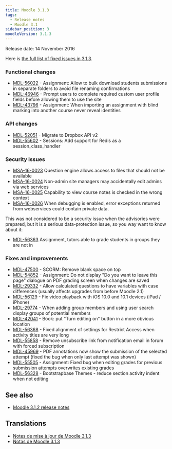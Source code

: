 ```yaml
---
title: Moodle 3.1.3
tags:
  - Release notes
  - Moodle 3.1
sidebar_position: 3
moodleVersion: 3.1.3
---
```

Release date: 14 November 2016

Here is [the full list of fixed issues in 3.1.3](https://tracker.moodle.org/secure/IssueNavigator!executeAdvanced.jspa?jqlQuery=project+%3D+mdl+AND+resolution+%3D+fixed+AND+fixVersion+in+%28%223.1.3%22%29+ORDER+BY+priority+DESC&runQuery=true&clear=true).

### Functional changes

- [MDL-56022](https://tracker.moodle.org/browse/MDL-56022) - Assignment: Allow to bulk download students submissions in separate folders to avoid file renaming confirmations
- [MDL-46946](https://tracker.moodle.org/browse/MDL-46946) - Prompt users to complete required custom user profile fields before allowing them to use the site
- [MDL-43796](https://tracker.moodle.org/browse/MDL-43796) - Assignment: When importing an assignment with blind marking into another course never reveal identities

### API changes

- [MDL-52051](https://tracker.moodle.org/browse/MDL-52051) - Migrate to Dropbox API v2
- [MDL-55602](https://tracker.moodle.org/browse/MDL-55602) - Sessions: Add support for Redis as a session_class_handler

### Security issues

- [MSA-16-0023](https://moodle.org/mod/forum/discuss.php?d=343275) Question engine allows access to files that should not be available
- [MSA-16-0024](https://moodle.org/mod/forum/discuss.php?d=343276) Non-admin site managers may accidentally edit admins via web services
- [MSA-16-0025](https://moodle.org/mod/forum/discuss.php?d=343277) Capability to view course notes is checked in the wrong context
- [MSA-16-0026](https://moodle.org/mod/forum/discuss.php?d=343278) When debugging is enabled, error exceptions returned from webservices could contain private data.

This was not considered to be a security issue when the advisories were prepared, but it is a serious data-protection issue, so you way want to know about it:

- [MDL-56363](https://tracker.moodle.org/browse/MDL-56363) Assignment, tutors able to grade students in groups they are not in

### Fixes and improvements

- [MDL-47500](https://tracker.moodle.org/browse/MDL-47500) - SCORM: Remove blank space on top
- [MDL-54852](https://tracker.moodle.org/browse/MDL-54852) - Assignment: Do not display "Do you want to leave this page" dialogue on PDF grading screen when changes are saved
- [MDL-29332](https://tracker.moodle.org/browse/MDL-29332) - Allow calculated questions to have variables with case differences (usually affects upgrades from before Moodle 2.1)
- [MDL-56129](https://tracker.moodle.org/browse/MDL-56129) - Fix video playback with iOS 10.0 and 10.1 devices (iPad / iPhone)
- [MDL-29774](https://tracker.moodle.org/browse/MDL-29774) - When adding group members and using user search display groups of potential members
- [MDL-42041](https://tracker.moodle.org/browse/MDL-42041) - Book: put "Turn editing on" button in a more obvious location
- [MDL-56368](https://tracker.moodle.org/browse/MDL-56368) - Fixed alignment of settings for Restrict Access when activity titles are very long
- [MDL-55858](https://tracker.moodle.org/browse/MDL-55858) - Remove unsubscribe link from notification email in forum with forced subscription
- [MDL-45969](https://tracker.moodle.org/browse/MDL-45969) - PDF annotations now show the submission of the selected attempt (fixed the bug when only last attempt was shown)
- [MDL-55505](https://tracker.moodle.org/browse/MDL-55505) - Assignment: Fixed bug when editing grades for previous submission attempts overwrites existing grades
- [MDL-56328](https://tracker.moodle.org/browse/MDL-56328) - Bootstrapbase Themes - reduce section activity indent when not editing

## See also

- [Moodle 3.1.2 release notes](/general/releases/3.1/3.1.2)

## Translations

- [Notes de mise à jour de Moodle 3.1.3](https://docs.moodle.org/fr/Notes_de_mise_à_jour_de_Moodle_3.1.3)
- [Notas de Moodle 3.1.3](https://docs.moodle.org/es/Notas_de_Moodle_3.1.3)
